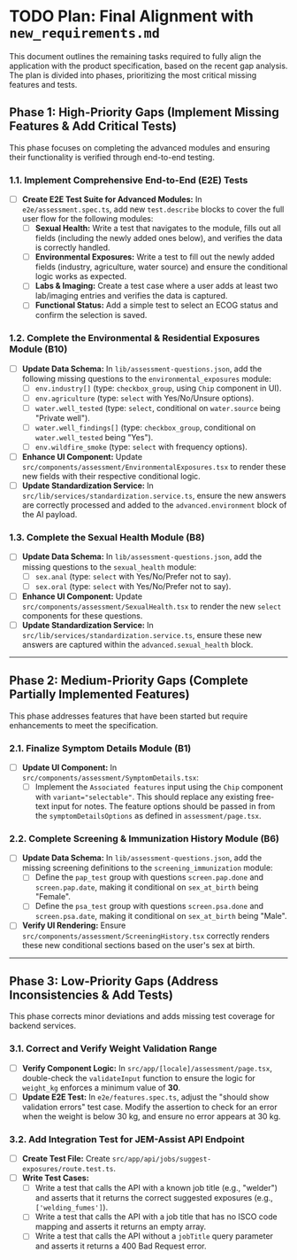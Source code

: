 
# TODO Plan: Final Alignment with `new_requirements.md`

This document outlines the remaining tasks required to fully align the application with the product specification, based on the recent gap analysis. The plan is divided into phases, prioritizing the most critical missing features and tests.

## Phase 1: High-Priority Gaps (Implement Missing Features & Add Critical Tests)

This phase focuses on completing the advanced modules and ensuring their functionality is verified through end-to-end testing.

### 1.1. Implement Comprehensive End-to-End (E2E) Tests

-   [ ] **Create E2E Test Suite for Advanced Modules:** In `e2e/assessment.spec.ts`, add new `test.describe` blocks to cover the full user flow for the following modules:
    -   [ ] **Sexual Health:** Write a test that navigates to the module, fills out all fields (including the newly added ones below), and verifies the data is correctly handled.
    -   [ ] **Environmental Exposures:** Write a test to fill out the newly added fields (industry, agriculture, water source) and ensure the conditional logic works as expected.
    -   [ ] **Labs & Imaging:** Create a test case where a user adds at least two lab/imaging entries and verifies the data is captured.
    -   [ ] **Functional Status:** Add a simple test to select an ECOG status and confirm the selection is saved.

### 1.2. Complete the Environmental & Residential Exposures Module (B10)

-   [ ] **Update Data Schema:** In `lib/assessment-questions.json`, add the following missing questions to the `environmental_exposures` module:
    -   [ ] `env.industry[]` (type: `checkbox_group`, using `Chip` component in UI).
    -   [ ] `env.agriculture` (type: `select` with Yes/No/Unsure options).
    -   [ ] `water.well_tested` (type: `select`, conditional on `water.source` being "Private well").
    -   [ ] `water.well_findings[]` (type: `checkbox_group`, conditional on `water.well_tested` being "Yes").
    -   [ ] `env.wildfire_smoke` (type: `select` with frequency options).
-   [ ] **Enhance UI Component:** Update `src/components/assessment/EnvironmentalExposures.tsx` to render these new fields with their respective conditional logic.
-   [ ] **Update Standardization Service:** In `src/lib/services/standardization.service.ts`, ensure the new answers are correctly processed and added to the `advanced.environment` block of the AI payload.

### 1.3. Complete the Sexual Health Module (B8)

-   [ ] **Update Data Schema:** In `lib/assessment-questions.json`, add the missing questions to the `sexual_health` module:
    -   [ ] `sex.anal` (type: `select` with Yes/No/Prefer not to say).
    -   [ ] `sex.oral` (type: `select` with Yes/No/Prefer not to say).
-   [ ] **Enhance UI Component:** Update `src/components/assessment/SexualHealth.tsx` to render the new `select` components for these questions.
-   [ ] **Update Standardization Service:** In `src/lib/services/standardization.service.ts`, ensure these new answers are captured within the `advanced.sexual_health` block.

---

## Phase 2: Medium-Priority Gaps (Complete Partially Implemented Features)

This phase addresses features that have been started but require enhancements to meet the specification.

### 2.1. Finalize Symptom Details Module (B1)

-   [ ] **Update UI Component:** In `src/components/assessment/SymptomDetails.tsx`:
    -   [ ] Implement the `Associated features` input using the `Chip` component with `variant="selectable"`. This should replace any existing free-text input for notes. The feature options should be passed in from the `symptomDetailsOptions` as defined in `assessment/page.tsx`.

### 2.2. Complete Screening & Immunization History Module (B6)

-   [ ] **Update Data Schema:** In `lib/assessment-questions.json`, add the missing screening definitions to the `screening_immunization` module:
    -   [ ] Define the `pap_test` group with questions `screen.pap.done` and `screen.pap.date`, making it conditional on `sex_at_birth` being "Female".
    -   [ ] Define the `psa_test` group with questions `screen.psa.done` and `screen.psa.date`, making it conditional on `sex_at_birth` being "Male".
-   [ ] **Verify UI Rendering:** Ensure `src/components/assessment/ScreeningHistory.tsx` correctly renders these new conditional sections based on the user's sex at birth.

---

## Phase 3: Low-Priority Gaps (Address Inconsistencies & Add Tests)

This phase corrects minor deviations and adds missing test coverage for backend services.

### 3.1. Correct and Verify Weight Validation Range

-   [ ] **Verify Component Logic:** In `src/app/[locale]/assessment/page.tsx`, double-check the `validateInput` function to ensure the logic for `weight_kg` enforces a minimum value of **30**.
-   [ ] **Update E2E Test:** In `e2e/features.spec.ts`, adjust the "should show validation errors" test case. Modify the assertion to check for an error when the weight is below 30 kg, and ensure no error appears at 30 kg.

### 3.2. Add Integration Test for JEM-Assist API Endpoint

-   [ ] **Create Test File:** Create `src/app/api/jobs/suggest-exposures/route.test.ts`.
-   [ ] **Write Test Cases:**
    -   [ ] Write a test that calls the API with a known job title (e.g., "welder") and asserts that it returns the correct suggested exposures (e.g., `['welding_fumes']`).
    -   [ ] Write a test that calls the API with a job title that has no ISCO code mapping and asserts it returns an empty array.
    -   [ ] Write a test that calls the API without a `jobTitle` query parameter and asserts it returns a 400 Bad Request error.